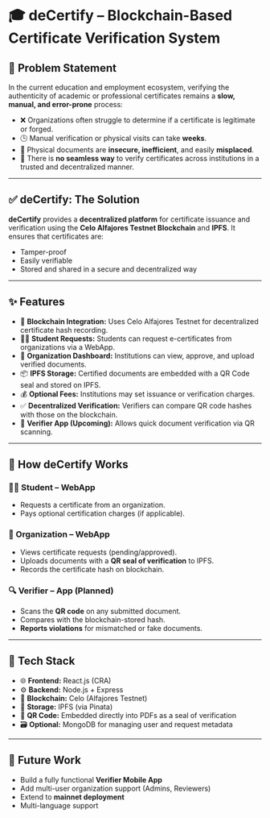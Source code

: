 
# 🎓 deCertify – Blockchain-Based Certificate Verification System

## 🚩 Problem Statement

In the current education and employment ecosystem, verifying the authenticity of academic or professional certificates remains a **slow, manual, and error-prone** process:

- ❌ Organizations often struggle to determine if a certificate is legitimate or forged.
- 🕒 Manual verification or physical visits can take **weeks**.
- 📄 Physical documents are **insecure, inefficient**, and easily **misplaced**.
- 🔐 There is **no seamless way** to verify certificates across institutions in a trusted and decentralized manner.

---

## ✅ deCertify: The Solution

**deCertify** provides a **decentralized platform** for certificate issuance and verification using the **Celo Alfajores Testnet Blockchain** and **IPFS**. It ensures that certificates are:

- Tamper-proof
- Easily verifiable
- Stored and shared in a secure and decentralized way

---

## ✨ Features

- 🔗 **Blockchain Integration:** Uses Celo Alfajores Testnet for decentralized certificate hash recording.
- 🧑‍🎓 **Student Requests:** Students can request e-certificates from organizations via a WebApp.
- 🏢 **Organization Dashboard:** Institutions can view, approve, and upload verified documents.
- 📦 **IPFS Storage:** Certified documents are embedded with a QR Code seal and stored on IPFS.
- 💰 **Optional Fees:** Institutions may set issuance or verification charges.
- ✅ **Decentralized Verification:** Verifiers can compare QR code hashes with those on the blockchain.
- 📱 **Verifier App (Upcoming):** Allows quick document verification via QR scanning.

---

## 🔁 How deCertify Works

### 👨‍🎓 Student – WebApp
- Requests a certificate from an organization.
- Pays optional certification charges (if applicable).

### 🏫 Organization – WebApp
- Views certificate requests (pending/approved).
- Uploads documents with a **QR seal of verification** to IPFS.
- Records the certificate hash on blockchain.

### 🔍 Verifier – App (Planned)
- Scans the **QR code** on any submitted document.
- Compares with the blockchain-stored hash.
- **Reports violations** for mismatched or fake documents.

---

## 🔐 Tech Stack

- 🌐 **Frontend:** React.js (CRA)
- ⚙️ **Backend:** Node.js + Express
- 🧾 **Blockchain:** Celo (Alfajores Testnet)
- 📂 **Storage:** IPFS (via Pinata)
- 🧠 **QR Code:** Embedded directly into PDFs as a seal of verification
- 🗃️ **Optional:** MongoDB for managing user and request metadata

---


## 🙌 Future Work

- Build a fully functional **Verifier Mobile App**
- Add multi-user organization support (Admins, Reviewers)
- Extend to **mainnet deployment**
- Multi-language support
